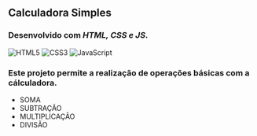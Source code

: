 ## Calculadora Simples
### Desenvolvido com *HTML, CSS e JS*.
<div style="display: inline_block" >
    <img aling="center" alt="HTML5" src="https://img.shields.io/badge/HTML5-E34F26?style=for-the-badge&logo=html5&logoColor=white" />
    <img aling="center" alt="CSS3" src="https://img.shields.io/badge/CSS3-1572B6?style=for-the-badge&logo=css3&logoColor=white" />
    <img aling="center" alt="JavaScript" src="https://img.shields.io/badge/JavaScript-F7DF1E?style=for-the-badge&logo=javascript&logoColor=black" />
</div>

### Este projeto permite a realização de operações básicas com a cálculadora.
<p> 
   <ul>
       <li>SOMA</li>
       <li>SUBTRAÇÃO</li>
       <li>MULTIPLICAÇÃO</li>
       <li>DIVISÃO</li>
   </ul>
</p>
